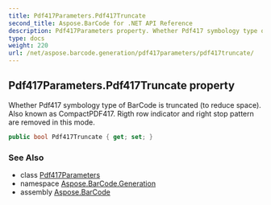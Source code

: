 ```yaml
---
title: Pdf417Parameters.Pdf417Truncate
second_title: Aspose.BarCode for .NET API Reference
description: Pdf417Parameters property. Whether Pdf417 symbology type of BarCode is truncated to reduce space. Also known as CompactPDF417. Rigth row indicator and right stop pattern are removed in this mode
type: docs
weight: 220
url: /net/aspose.barcode.generation/pdf417parameters/pdf417truncate/
---
```

## Pdf417Parameters.Pdf417Truncate property

Whether Pdf417 symbology type of BarCode is truncated (to reduce space). Also known as CompactPDF417. Rigth row indicator and right stop pattern are removed in this mode.

```csharp
public bool Pdf417Truncate { get; set; }
```

### See Also

* class [Pdf417Parameters](../)
* namespace [Aspose.BarCode.Generation](../../pdf417parameters/)
* assembly [Aspose.BarCode](../../../)


